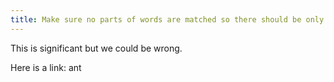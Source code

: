 ```yaml
---
title: Make sure no parts of words are matched so there should be only one autolinking here.
---
```

This is significant but we could be wrong.

Here is a link: ant
